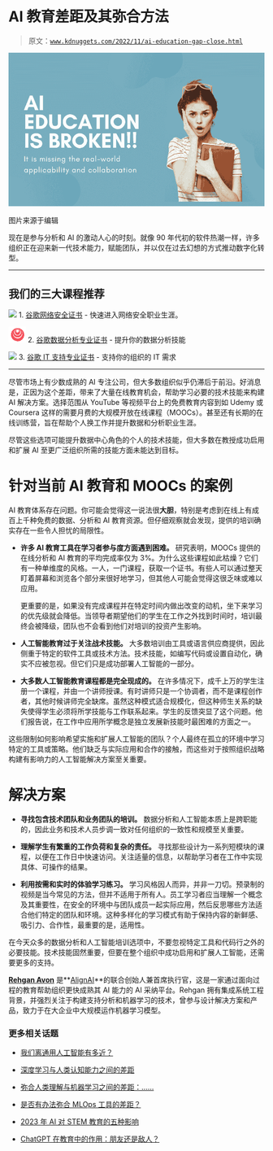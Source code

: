 # AI 教育差距及其弥合方法

> 原文：[`www.kdnuggets.com/2022/11/ai-education-gap-close.html`](https://www.kdnuggets.com/2022/11/ai-education-gap-close.html)

![AI 教育差距及其弥合方法](img/c617fdbe3a5c5b0785efd62bdfc3ca1f.png)

图片来源于编辑

现在是参与分析和 AI 的激动人心的时刻。就像 90 年代初的软件热潮一样，许多组织正在迎来新一代技术能力，赋能团队，并以仅在过去幻想的方式推动数字化转型。

* * *

## 我们的三大课程推荐

![](img/0244c01ba9267c002ef39d4907e0b8fb.png) 1\. [谷歌网络安全证书](https://www.kdnuggets.com/google-cybersecurity) - 快速进入网络安全职业生涯。

![](img/e225c49c3c91745821c8c0368bf04711.png) 2\. [谷歌数据分析专业证书](https://www.kdnuggets.com/google-data-analytics) - 提升你的数据分析技能

![](img/0244c01ba9267c002ef39d4907e0b8fb.png) 3\. [谷歌 IT 支持专业证书](https://www.kdnuggets.com/google-itsupport) - 支持你的组织的 IT 需求

* * *

尽管市场上有少数成熟的 AI 专注公司，但大多数组织似乎仍滞后于前沿。好消息是，正因为这个差距，带来了大量在线教育机会，帮助学习必要的技术技能来构建 AI 解决方案。选择范围从 YouTube 等视频平台上的免费教育内容到如 Udemy 或 Coursera 这样的需要月费的大规模开放在线课程（MOOCs）。甚至还有长期的在线训练营，旨在帮助个人换工作并提升数据和分析职业生涯。

尽管这些选项可能提升数据中心角色的个人的技术技能，但大多数在教授成功启用和扩展 AI 至更广泛组织所需的技能方面未能达到目标。

# 针对当前 AI 教育和 MOOCs 的案例

AI 教育体系存在问题。你可能会觉得这一说法很**大胆**，特别是考虑到在线上有成百上千种免费的数据、分析和 AI 教育资源。但仔细观察就会发现，提供的培训确实存在一些令人担忧的局限性。

+   **许多 AI 教育工具在学习者参与度方面遇到困难。** 研究表明，MOOCs 提供的在线分析和 AI 教育的平均完成率仅为 3%。为什么这些课程如此枯燥？它们有一种单维度的风格。一人，一门课程，获取一个证书。有些人可以通过整天盯着屏幕和浏览各个部分来很好地学习，但其他人可能会觉得这很乏味或难以应用。

    更重要的是，如果没有完成课程并在特定时间内做出改变的动机，坐下来学习的优先级就会降低。当领导者期望他们的学生在工作之外找到时间时，培训最终会被降级，团队也不会看到他们对培训的投资产生影响。

+   **人工智能教育过于关注战术技能。** 大多数培训由工具或语言供应商提供，因此侧重于特定的软件工具或技术方法。技术技能，如编写代码或设置自动化，确实不应被忽视。但它们只是成功部署人工智能的一部分。

+   **大多数人工智能教育课程都是完全现成的。** 在许多情况下，成千上万的学生注册一个课程，并由一个讲师授课。有时讲师只是一个协调者，而不是课程创作者，其他时候讲师完全缺席。虽然这种模式适合规模化，但这种师生关系的缺失使得学生必须将所学技能与工作联系起来。学生的反馈突显了这个问题。他们报告说，在工作中应用所学概念是独立发展新技能时最困难的方面之一。

这些限制如何影响希望实施和扩展人工智能的团队？个人最终在孤立的环境中学习特定的工具或策略。他们缺乏与实际应用和合作的接触，而这些对于按照组织战略构建有影响力的人工智能解决方案至关重要。

# 解决方案

+   **寻找包含技术团队和业务团队的培训。** 数据分析和人工智能本质上是跨职能的，因此业务和技术人员步调一致对任何组织的一致性和规模至关重要。

+   **理解学生有繁重的工作负荷和复杂的责任。** 寻找那些设计为一系列短模块的课程，以便在工作日中快速访问。关注适量的信息，以帮助学习者在工作中实现具体、可操作的结果。

+   **利用按需和实时的体验学习练习。** 学习风格因人而异，并非一刀切。预录制的视频是当今常见的方法，但并不适用于所有人。员工学习者应当理解一个概念及其重要性，在安全的环境中与团队成员一起实际应用，然后反思哪些方法适合他们特定的团队和环境。这种多样化的学习模式有助于保持内容的新鲜感、吸引力、合作性，最重要的是，适用性。

在今天众多的数据分析和人工智能培训选项中，不要忽视特定工具和代码行之外的必要技能。技术技能固然重要，但要在整个组织中成功启用和扩展人工智能，还需要更多的支持。

**[Rehgan Avon](https://www.linkedin.com/in/rehganavon/)** 是**[AlignAI](http://www.getalignai.com/)**的联合创始人兼首席执行官，这是一家通过面向过程的教育帮助组织更快成熟其 AI 能力的 AI 采纳平台。Rehgan 拥有集成系统工程背景，并强烈关注于构建支持分析和机器学习的技术，曾参与设计解决方案和产品，致力于在大企业中大规模运作机器学习模型。

### 更多相关话题

+   [我们离通用人工智能有多近？](https://www.kdnuggets.com/how-close-are-we-to-agi)

+   [深度学习与人类认知能力之间的差距](https://www.kdnuggets.com/2022/10/gap-deep-learning-human-cognitive-abilities.html)

+   [弥合人类理解与机器学习之间的差距：……](https://www.kdnuggets.com/2023/06/closing-gap-human-understanding-machine-learning-explainable-ai-solution.html)

+   [是否有办法弥合 MLOps 工具的差距？](https://www.kdnuggets.com/2022/08/way-bridge-mlops-tools-gap.html)

+   [2023 年 AI 对 STEM 教育的五种影响](https://www.kdnuggets.com/2023/04/5-ways-ai-impacting-stem-education-2023.html)

+   [ChatGPT 在教育中的作用：朋友还是敌人？](https://www.kdnuggets.com/2023/05/chatgpt-education-friend-foe.html)
